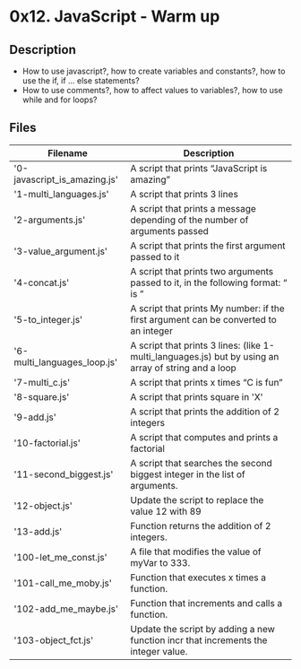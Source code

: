 # 0x12. JavaScript - Warm up

## Description
- How to use javascript?, how to create variables and constants?, how to use the if, if ... else statements?
- How to use comments?, how to affect values to variables?, how to use while and for loops?


## Files
| Filename | Description |
| -------- | ----------- |
| '0-javascript_is_amazing.js' | A script that prints “JavaScript is amazing” |
| '1-multi_languages.js' | A script that prints 3 lines |
| '2-arguments.js' | A script that prints a message depending of the number of arguments passed |
| '3-value_argument.js' | A script that prints the first argument passed to it |
| '4-concat.js' | A script that prints two arguments passed to it, in the following format: “ is ” |
| '5-to_integer.js' | A script that prints My number: <first argument converted in integer> if the first argument can be converted to an integer |
| '6-multi_languages_loop.js' | A script that prints 3 lines: (like 1-multi_languages.js) but by using an array of string and a loop |
| '7-multi_c.js' | A script that prints x times “C is fun” |
| '8-square.js' | A script that prints square in 'X' |
| '9-add.js' | A script that prints the addition of 2 integers |
| '10-factorial.js' | A script that computes and prints a factorial |
| '11-second_biggest.js' | A script that searches the second biggest integer in the list of arguments. |
| '12-object.js' | Update the script to replace the value 12 with 89 |
| '13-add.js' | Function returns the addition of 2 integers. |
| '100-let_me_const.js' | A file that modifies the value of myVar to 333. |
| '101-call_me_moby.js' | Function that executes x times a function. |
| '102-add_me_maybe.js' | Function that increments and calls a function. |
| '103-object_fct.js' | Update the script by adding a new function incr that increments the integer value. |
